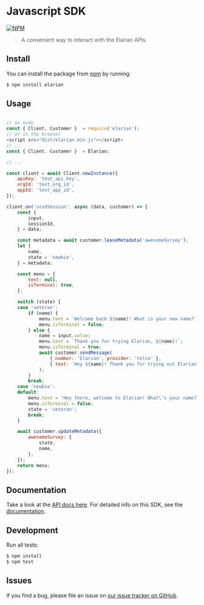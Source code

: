 # Javascript SDK

[![NPM](https://nodei.co/npm/elarian.png?downloads=true&downloadRank=true&stars=true)](https://www.npmjs.org/package/elarian)

> A convenient way to interact with the Elarian APIs.



## Install

You can install the package from [npm](https://www.npmjs.com/package/elarian) by running: 

```bash
$ npm install elarian
```

## Usage

```javascript

// on node
const { Client, Customer }  = require('elarian');
// or in the browser
<script src="dist/elarian.min.js"></script>
// ...
const { Client, Customer }  = Elarian;

// ...

const client = await Client.newInstance({
    apiKey: 'test_api_key',
    orgId: 'test_org_id',
    appId: 'test_app_id',
});

client.on('ussdSession', async (data, customer) => {
    const {
        input,
        sessionId,
    } = data;

    const metadata = await customer.leaseMetadata('awesomeSurvey');
    let {
        name,
        state = 'newbie',
    } = metadata;

    const menu = {
        text: null,
        isTerminal: true,
    };

    switch (state) {
    case 'veteran':
        if (name) {
            menu.text = `Welcome back ${name}! What is your new name?`;
            menu.isTerminal = false;
        } else {
            name = input.value;
            menu.text = `Thank you for trying Elarian, ${name}!`;
            menu.isTerminal = true;
            await customer.sendMessage(
                { number: 'Elarian', provider: 'telco' },
                { text: `Hey ${name}! Thank you for trying out Elarian` },
            );
        }
        break;
    case 'newbie':
    default:
        menu.text = 'Hey there, welcome to Elarian! What\'s your name?';
        menu.isTerminal = false;
        state = 'veteran';
        break;
    }

    await customer.updateMetadata({
        awesomeSurvey: {
            state,
            name,
        },
    });
    return menu;
});

```

## Documentation

Take a look at the [API docs here](http://docs.elarian.com). For detailed info on this SDK, see the [documentation](https://elarianltd.github.io/javascript-sdk/Client.html).

## Development

Run all tests:

```bash
$ npm install
$ npm test
```

## Issues

If you find a bug, please file an issue on [our issue tracker on GitHub](https://github.com/ElarianLtd/javascript-sdk/issues).
